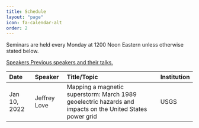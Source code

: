 ```yaml
---
title: Schedule
layout: "page"
icon: fa-calendar-alt
order: 2
---
```


Seminars are held every Monday at 1200 Noon Eastern unless otherwise stated below.

<a href="seminars" class="icon fa-user-astronaut"><span class="label">Speakers</span> Previous speakers and their talks.</a>
<br>

| Date |Speaker | Title/Topic | Institution |
|:-----|:-------|:------|:------------|
| Jan 10, 2022 | Jeffrey Love | Mapping a magnetic superstorm: March 1989 geoelectric hazards and impacts on the United States power grid  | USGS | 

